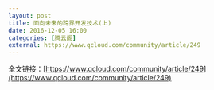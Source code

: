 ```yaml
---
layout: post
title: 面向未来的跨界开发技术(上)
date: 2016-12-05 16:00
categories: [腾云阁]
external: https://www.qcloud.com/community/article/249
---
```


全文链接：[https://www.qcloud.com/community/article/249](https://www.qcloud.com/community/article/249)